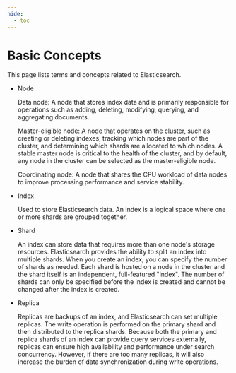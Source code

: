 ```yaml
---
hide:
  - toc
---
```


# Basic Concepts

This page lists terms and concepts related to Elasticsearch.

- Node

    Data node: A node that stores index data and is primarily responsible for operations such as adding, deleting, modifying, querying, and aggregating documents.

    Master-eligible node: A node that operates on the cluster, such as creating or deleting indexes, tracking which nodes are part of the cluster, and determining which shards are allocated to which nodes. A stable master node is critical to the health of the cluster, and by default, any node in the cluster can be selected as the master-eligible node.

    Coordinating node: A node that shares the CPU workload of data nodes to improve processing performance and service stability.

- Index

    Used to store Elasticsearch data. An index is a logical space where one or more shards are grouped together.

- Shard

    An index can store data that requires more than one node's storage resources. Elasticsearch provides the ability to split an index into multiple shards. When you create an index, you can specify the number of shards as needed. Each shard is hosted on a node in the cluster and the shard itself is an independent, full-featured "index". The number of shards can only be specified before the index is created and cannot be changed after the index is created.

- Replica

    Replicas are backups of an index, and Elasticsearch can set multiple replicas. The write operation is performed on the primary shard and then distributed to the replica shards. Because both the primary and replica shards of an index can provide query services externally, replicas can ensure high availability and performance under search concurrency. However, if there are too many replicas, it will also increase the burden of data synchronization during write operations.
